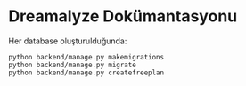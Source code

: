# Dreamalyze Dokümantasyonu

Her database oluşturulduğunda:
```
python backend/manage.py makemigrations
python backend/manage.py migrate
python backend/manage.py createfreeplan
```
